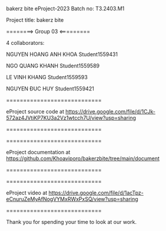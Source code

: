 bakerz bite
eProject-2023 Batch no: T3.2403.M1

Project title: bakerz bite

========> Group 03 <=========

4 collaborators:

NGUYEN HOANG ANH KHOA	Student1559431

NGO QUANG KHANH	Student1559589

LE VINH KHANG	Student1559593

NGUYEN ĐUC HUY	Student1559421

============================

eProject source code at https://drive.google.com/file/d/1CJk-572az4JVtiKP7KU3a2Vz1wtcch7U/view?usp=sharing

============================


============================

eProject documentation at https://github.com/Khoaviporo/bakerzbite/tree/main/document

============================

============================

eProject video at https://drive.google.com/file/d/1acTpz-eCnuruZeMyAfNogVYMxRWxPxSQ/view?usp=sharing

============================

Thank you for spending your time to look at our work.
